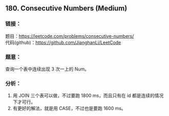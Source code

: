 ## 180. Consecutive Numbers (Medium)

### **链接**：
题目：https://leetcode.com/problems/consecutive-numbers/  
代码(github)：https://github.com/JianghanLi/LeetCode

### **题意**：
查询一个表中连续出现 3 次一上的 Num。

### **分析**：

1. 用 JOIN 三个表可以做，不过要跑 1800 ms，而且只有在 id 都是连续的情况下才可行。
2. 有更好的解法，就是用 CASE，不过也是要跑 1600 ms。
